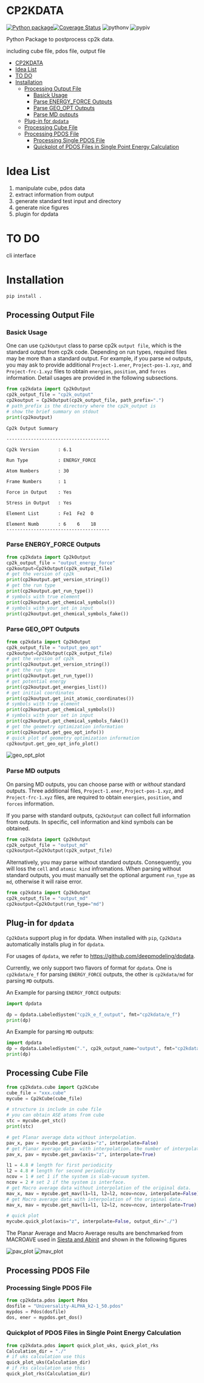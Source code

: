 # CP2KDATA


[![Python package](https://github.com/robinzyb/cp2kdata/actions/workflows/ci.yml/badge.svg)](https://github.com/robinzyb/cp2kdata/actions/workflows/ci.yml)[![Coverage Status](https://coveralls.io/repos/github/robinzyb/cp2kdata/badge.svg)](https://coveralls.io/github/robinzyb/cp2kdata)
![pythonv](https://img.shields.io/pypi/pyversions/cp2kdata)
![pypiv](https://img.shields.io/pypi/v/cp2kdata)

Python Package to postprocess cp2k data.

including cube file, pdos file, output file

- [CP2KDATA](#cp2kdata)
- [Idea List](#idea-list)
- [TO DO](#to-do)
- [Installation](#installation)
  - [Processing Output File](#processing-output-file)
    - [Basick Usage](#basick-usage)
    - [Parse ENERGY_FORCE Outputs](#parse-energy_force-outputs)
    - [Parse GEO_OPT Outputs](#parse-geo_opt-outputs)
    - [Parse MD outputs](#parse-md-outputs)
  - [Plug-in for `dpdata`](#plug-in-for-dpdata)
  - [Processing Cube File](#processing-cube-file)
  - [Processing PDOS File](#processing-pdos-file)
    - [Processing Single PDOS File](#processing-single-pdos-file)
    - [Quickplot of  PDOS Files in Single Point Energy Calculation](#quickplot-of--pdos-files-in-single-point-energy-calculation)

# Idea List
1. manipulate cube, pdos data
2. extract information from output
3. generate standard test input and directory
4. generate nice figures 
5. plugin for dpdata
   
# TO DO
cli interface

# Installation

```bash
pip install .
```



## Processing Output File

### Basick Usage
One can use `Cp2kOutput` class to parse cp2k `output file`, which is the standard output from cp2k code. Depending on run types, required files may be more than a standard output. For example, if you parse `md` outputs, you may ask to provide additional `Project-1.ener`, `Project-pos-1.xyz`, and `Project-frc-1.xyz` files to obtain `energies`, `position`, and `forces` information. Detail usages are provided in the following subsections.

```python
from cp2kdata import Cp2kOutput
cp2k_output_file = "cp2k_output"
cp2koutput = Cp2kOutput(cp2k_output_file, path_prefix=".")
# path_prefix is the directory where the cp2k_output is
# show the brief summary on stdout
print(cp2koutput)
```

```stdout
Cp2k Output Summary

--------------------------------------

Cp2k Version       : 6.1

Run Type           : ENERGY_FORCE

Atom Numbers       : 30

Frame Numbers      : 1

Force in Output    : Yes

Stress in Output   : Yes

Element List       : Fe1  Fe2  O    

Element Numb       : 6    6    18   
--------------------------------------
```

### Parse ENERGY_FORCE Outputs
```python
from cp2kdata import Cp2kOutput
cp2k_output_file = "output_energy_force"
cp2koutput=Cp2kOutput(cp2k_output_file)
# get the version of cp2k
print(cp2koutput.get_version_string())
# get the run type
print(cp2koutput.get_run_type())
# symbols with true element
print(cp2koutput.get_chemical_symbols())
# symbols with your set in input
print(cp2koutput.get_chemical_symbols_fake())

```

### Parse GEO_OPT Outputs
```python
from cp2kdata import Cp2kOutput
cp2k_output_file = "output_geo_opt"
cp2koutput=Cp2kOutput(cp2k_output_file)
# get the version of cp2k
print(cp2koutput.get_version_string())
# get the run type
print(cp2koutput.get_run_type())
# get potential energy
print(cp2koutput.get_energies_list())
# get initial coordinates
print(cp2koutput.get_init_atomic_coordinates())
# symbols with true element
print(cp2koutput.get_chemical_symbols())
# symbols with your set in input
print(cp2koutput.get_chemical_symbols_fake())
# get the geometry optimization information
print(cp2koutput.get_geo_opt_info())
# quick plot of geometry optimization information 
cp2koutput.get_geo_opt_info_plot()
```
![geo_opt_plot](./figures/geo_opt_info.png)

### Parse MD outputs
On parsing MD outputs, you can choose parse *with* or *without* standard outputs. Three additional files, `Project-1.ener`, `Project-pos-1.xyz`, and `Project-frc-1.xyz` files, are required to obtain `energies`, `position`, and `forces` information. 

If you parse with standard outputs, `Cp2kOutput` can collect full information from outputs. In specific, cell information and kind symbols can be obtained. 

```python
from cp2kdata import Cp2kOutput
cp2k_output_file = "output_md"
cp2koutput=Cp2kOutput(cp2k_output_file)
```

Alternatively, you may parse without standard outputs. Consequently, you will loss the `cell` and `atomic kind` infromations. When parsing without standard outputs, you must manually set the optional argument `run_type` as `md`, otherwise it will raise error.

```python
from cp2kdata import Cp2kOutput
cp2k_output_file = "output_md"
cp2koutput=Cp2kOutput(run_type="md")
```

## Plug-in for `dpdata`
`Cp2kData` support plug in for dpdata. When installed with `pip`, `Cp2kData` automatically installs plug in for `dpdata`.

For usages of `dpdata`, we refer to https://github.com/deepmodeling/dpdata. 

Currently, we only support two flavors of format for `dpdata`. One is `cp2kdata/e_f` for parsing `ENERGY_FORCE` outputs, the other is `cp2kdata/md` for parsing `MD` outputs. 

An Example for parsing `ENERGY_FORCE` outputs:
```python
import dpdata

dp = dpdata.LabeledSystem("cp2k_e_f_output", fmt="cp2kdata/e_f")
print(dp)
```

An Example for parsing `MD` outputs:
```python
import dpdata
dp = dpdata.LabeledSystem(".", cp2k_output_name="output", fmt="cp2kdata/e_f")
print(dp)

```

## Processing Cube File

```python
from cp2kdata.cube import Cp2kCube
cube_file = "xxx.cube"
mycube = Cp2kCube(cube_file)

# structure is include in cube file
# you can obtain ASE atoms from cube
stc = mycube.get_stc()
print(stc)

# get Planar average data without interpolation.
pav_x, pav = mycube.get_pav(axis="z", interpolate=False)
# get Planar average data  with interpolation. the number of interpolation point is 4096
pav_x, pav = mycube.get_pav(axis="z", interpolate=True)

l1 = 4.8 # length for first periodicity
l2 = 4.8 # length for second periodicity
ncov = 1 # set 1 if the system is slab-vacuum system.
ncov = 2 # set 2 if the system is interface.
# get Macro average data without interpolation of the original data.
mav_x, mav = mycube.get_mav(l1=l1, l2=l2, ncov=ncov, interpolate=False)
# get Macro average data with interpolation of the original data.
mav_x, mav = mycube.get_mav(l1=l1, l2=l2, ncov=ncov, interpolate=True)

# quick plot
mycube.quick_plot(axis="z", interpolate=False, output_dir="./")
```
The Planar Average and Macro Average results are benchmarked from MACROAVE used in 
[Siesta and Abinit](https://docs.siesta-project.org/projects/siesta/reference/macroave.html)
and shown in the following figures

![pav_plot](./figures/PAV_compare.png)
![mav_plot](./figures/MAV_compare.png)

## Processing PDOS File

### Processing Single PDOS File

```python
from cp2kdata.pdos import Pdos
dosfile = "Universality-ALPHA_k2-1_50.pdos"
mypdos = Pdos(dosfile)
dos, ener = mypdos.get_dos()
```

### Quickplot of  PDOS Files in Single Point Energy Calculation

```python
from cp2kdata.pdos import quick_plot_uks, quick_plot_rks
Calculation_dir = "./"
# if uks calculation use this
quick_plot_uks(Calculation_dir)
# if rks calculation use this 
quick_plot_rks(Calculation_dir)
```

